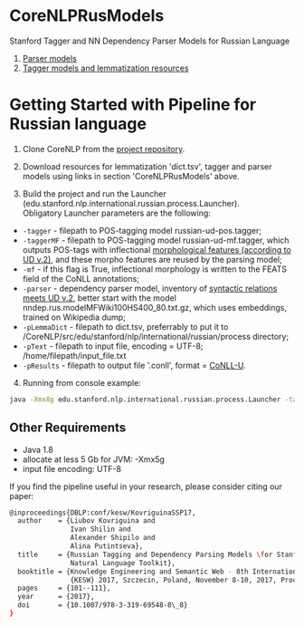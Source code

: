 # CoreNLPRusModels

Stanford Tagger and NN Dependency Parser Models for Russian Language

1. [Parser models](https://drive.google.com/drive/folders/0B4TmAgcGLMriS3hhTkV5VEFPVEU?usp=sharing "drive.google")
2. [Tagger models and lemmatization resources](https://drive.google.com/drive/folders/0B4TmAgcGLMriMG96cFZSSWhWcEU?usp=sharing "drive.google")

# Getting Started with Pipeline for Russian language

1. Clone  CoreNLP from the [project repository](https://github.com/MANASLU8/CoreNLP "https://github.com/MANASLU8/CoreNLP").   

2. Download resources for lemmatization 'dict.tsv', tagger and parser models using links in section 'CoreNLPRusModels' above.  

3. Build the project and run the Launcher  (edu.stanford.nlp.international.russian.process.Launcher).  
Obligatory Launcher parameters are the following:  
  * `-tagger` - filepath to POS-tagging model russian-ud-pos.tagger;  
  * `-taggerMF` - filepath to POS-tagging model  russian-ud-mf.tagger, which outputs POS-tags  with inflectional [morphological features (according to UD v.2)](http://universaldependencies.org/u/feat/index.html "http://universaldependencies.org/u/feat/index.html"), and these morpho features are reused by the parsing model;  
  * `-mf` - if this flag is True, inflectional morphology is written to the FEATS field of the CoNLL annotations;  
  * `-parser` - dependency parser model, inventory of [syntactic relations meets UD v.2](http://universaldependencies.org/u/dep/index.html "http://universaldependencies.org/u/dep/index.html"), better start with the model nndep.rus.modelMFWiki100HS400_80.txt.gz, which uses embeddings, trained on Wikipedia dump;  
  * `-pLemmaDict` - filepath to dict.tsv, preferrably to put it to /CoreNLP/src/edu/stanford/nlp/international/russian/process directory;  
  * `-pText` - filepath to input file, encoding = UTF-8; /home/filepath/input_file.txt  
  * `-pResults` - filepath to output file '.conll', format = [CoNLL-U](http://universaldependencies.org/format.html "http://universaldependencies.org/format.html").  

4. Running from console example:  
```bash
java -Xmx8g edu.stanford.nlp.international.russian.process.Launcher -tagger russian-ud-pos.tagger -taggerMF russian-ud-mf.tagger -pLemmaDict src/edu/stanford/nlp/international/russian/process/dict.tsv -parser nndep.rus.modelMFWiki100HS400_80.txt.gz -pText input.txt -pResults output.conll -mf 
```
 

## Other Requirements  
* Java 1.8  
* allocate at less  5 Gb for JVM:  -Xmx5g  
* input file encoding: UTF-8  

If you find the pipeline useful in your research, please consider citing our paper:
```bash
@inproceedings{DBLP:conf/kesw/KovriguinaSSP17,
  author    = {Liubov Kovriguina and
               Ivan Shilin and
               Alexander Shipilo and
               Alina Putintseva},
  title     = {Russian Tagging and Dependency Parsing Models \for Stanford CoreNLP
               Natural Language Toolkit},
  booktitle = {Knowledge Engineering and Semantic Web - 8th International Conference,
               {KESW} 2017, Szczecin, Poland, November 8-10, 2017, Proceedings},
  pages     = {101--111},
  year      = {2017},
  doi       = {10.1007/978-3-319-69548-8\_8}
}
```
